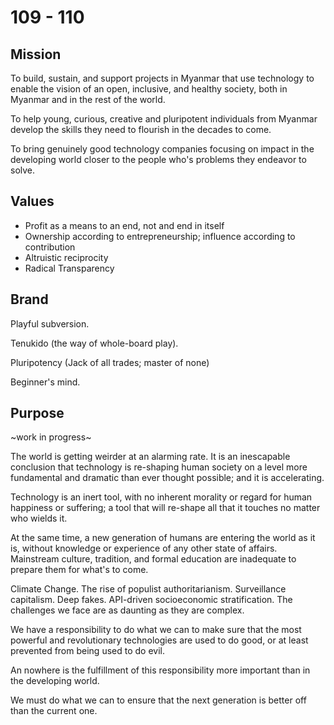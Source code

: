# 109 - 110

## Mission

To build, sustain, and support projects in Myanmar that use technology to enable the vision of an open, inclusive, and healthy society, both in Myanmar and in the rest of the world. 

To help young, curious, creative and pluripotent individuals from Myanmar develop the skills they need to flourish in the decades to come. 

To bring genuinely good technology companies focusing on impact in the developing world closer to the people who's problems they endeavor to solve. 

## Values

* Profit as a means to an end, not and end in itself
* Ownership according to entrepreneurship; influence according to contribution
* Altruistic reciprocity 
* Radical Transparency

## Brand

Playful subversion.

Tenukido (the way of whole-board play).

Pluripotency (Jack of all trades; master of none)

Beginner's mind.

## Purpose

~work in progress~

The world is getting weirder at an alarming rate. It is an inescapable conclusion that technology is re-shaping human society on a level more fundamental and dramatic than ever thought possible; and it is accelerating. 

Technology is an inert tool, with no inherent morality or regard for human happiness or suffering; a tool that will re-shape all that it touches no matter who wields it. 

At the same time, a new generation of humans are entering the world as it is, without knowledge or experience of any other state of affairs. Mainstream culture, tradition, and formal education are inadequate to prepare them for what's to come. 

Climate Change. The rise of populist authoritarianism. Surveillance capitalism. Deep fakes. API-driven socioeconomic stratification. The challenges we face are as daunting as they are complex. 

We have a responsibility to do what we can to make sure that the most powerful and revolutionary technologies are used to do good, or at least prevented from being used to do evil.

An nowhere is the fulfillment of this responsibility more important than in the developing world. 

We must do what we can to ensure that the next generation is better off than the current one. 





 

